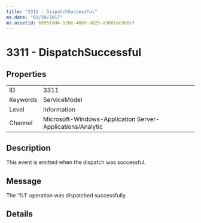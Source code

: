 ```yaml
---
title: "3311 - DispatchSuccessful"
ms.date: "03/30/2017"
ms.assetid: 6995fdd4-520e-46b9-a825-a3001dcdb0ef
---
```

# 3311 - DispatchSuccessful
## Properties  
  
|||  
|-|-|  
|ID|3311|  
|Keywords|ServiceModel|  
|Level|Information|  
|Channel|Microsoft-Windows-Application Server-Applications/Analytic|  
  
## Description  
 This event is emitted when the dispatch was successful.  
  
## Message  
 The '%1' operation was dispatched successfully.  
  
## Details
